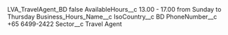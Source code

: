 <?xml version="1.0" encoding="UTF-8"?>
<CustomMetadata xmlns="http://soap.sforce.com/2006/04/metadata" xmlns:xsi="http://www.w3.org/2001/XMLSchema-instance" xmlns:xsd="http://www.w3.org/2001/XMLSchema">
    <label>LVA_TravelAgent_BD</label>
    <protected>false</protected>
    <values>
        <field>AvailableHours__c</field>
        <value xsi:type="xsd:string">13.00 - 17.00 from Sunday to Thursday</value>
    </values>
    <values>
        <field>Business_Hours_Name__c</field>
        <value xsi:nil="true"/>
    </values>
    <values>
        <field>IsoCountry__c</field>
        <value xsi:type="xsd:string">BD</value>
    </values>
    <values>
        <field>PhoneNumber__c</field>
        <value xsi:type="xsd:string">+65 6499-2422</value>
    </values>
    <values>
        <field>Sector__c</field>
        <value xsi:type="xsd:string">Travel Agent</value>
    </values>
</CustomMetadata>
